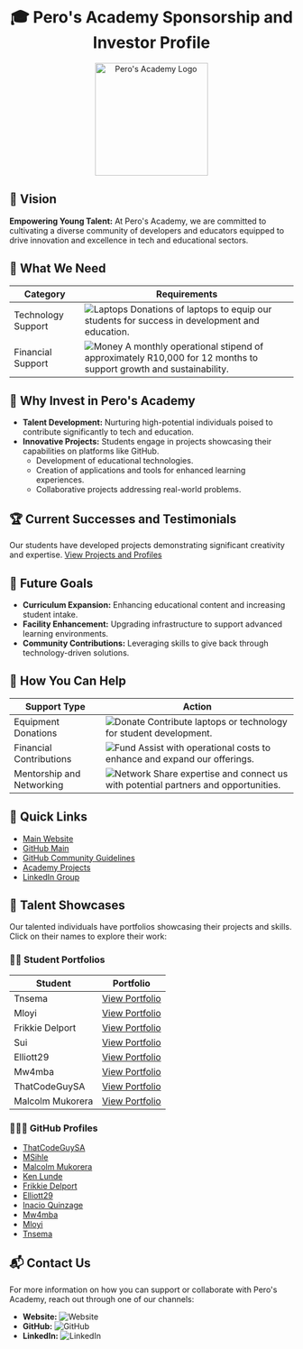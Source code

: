 <h1 align="center">🎓 Pero's Academy Sponsorship and Investor Profile</h1>

<p align="center">
  <img src="https://pero-s-academy.github.io/assets/your-logo-file-name.png" alt="Pero's Academy Logo" width="200"/>
</p>

<h2>🌟 Vision</h2>

**Empowering Young Talent:** At Pero's Academy, we are committed to cultivating a diverse community of developers and educators equipped to drive innovation and excellence in tech and educational sectors.

<h2>🔨 What We Need</h2>

| **Category**         | **Requirements** |
|----------------------|------------------|
| Technology Support   | ![Laptops](https://img.shields.io/badge/Donate-Laptops-blue.svg?style=flat-square&logo=apple) Donations of laptops to equip our students for success in development and education. |
| Financial Support    | ![Money](https://img.shields.io/badge/Support-R10,000/month-green.svg?style=flat-square&logo=money) A monthly operational stipend of approximately R10,000 for 12 months to support growth and sustainability. |

<h2>🌈 Why Invest in Pero's Academy</h2>

- **Talent Development:** Nurturing high-potential individuals poised to contribute significantly to tech and education.
- **Innovative Projects:** Students engage in projects showcasing their capabilities on platforms like GitHub.
  - Development of educational technologies.
  - Creation of applications and tools for enhanced learning experiences.
  - Collaborative projects addressing real-world problems.

<h2>🏆 Current Successes and Testimonials</h2>

Our students have developed projects demonstrating significant creativity and expertise. [View Projects and Profiles](https://pero-s-academy.github.io/Sponsorship-and-Investor-Profile/projects)

<h2>🚀 Future Goals</h2>

- **Curriculum Expansion:** Enhancing educational content and increasing student intake.
- **Facility Enhancement:** Upgrading infrastructure to support advanced learning environments.
- **Community Contributions:** Leveraging skills to give back through technology-driven solutions.

<h2>🤝 How You Can Help</h2>

| **Support Type**          | **Action** |
|---------------------------|------------|
| Equipment Donations       | ![Donate](https://img.shields.io/badge/Donate-Technology-red.svg?style=flat-square&logo=technology) Contribute laptops or technology for student development. |
| Financial Contributions   | ![Fund](https://img.shields.io/badge/Fund-Operations-blue.svg?style=flat-square&logo=financial) Assist with operational costs to enhance and expand our offerings. |
| Mentorship and Networking | ![Network](https://img.shields.io/badge/Network-Connect-purple.svg?style=flat-square&logo=networking) Share expertise and connect us with potential partners and opportunities. |

<h2>🔗 Quick Links</h2>

- [Main Website](https://www.pero.co.za)
- [GitHub Main](https://github.com/Pero-s-Academy)
- [GitHub Community Guidelines](https://github.com/Pero-s-Academy/.github/tree/main)
- [Academy Projects](https://pero-s-academy.github.io/pero.github.io/)
- [LinkedIn Group](https://www.linkedin.com/groups/9803123/)

<h2>🌟 Talent Showcases</h2>

Our talented individuals have portfolios showcasing their projects and skills. Click on their names to explore their work:

### 🧑‍💻 Student Portfolios
| Student            | Portfolio                                      |
|--------------------|------------------------------------------------|
| Tnsema             | [View Portfolio](https://pero-s-academy.github.io/tnsema.io/) |
| Mloyi              | [View Portfolio](https://pero-s-academy.github.io/mloyi.io) |
| Frikkie Delport    | [View Portfolio](https://pero-s-academy.github.io/FrikkieDelport.io) |
| Sui                | [View Portfolio](https://pero-s-academy.github.io/sui.github.io) |
| Elliott29          | [View Portfolio](https://pero-s-academy.github.io/elliott29.io) |
| Mw4mba             | [View Portfolio](https://pero-s-academy.github.io/Mw4mba.io) |
| ThatCodeGuySA      | [View Portfolio](https://pero-s-academy.github.io/ThatCodeGuySA.io) |
| Malcolm Mukorera   | [View Portfolio](https://pero-s-academy.github.io/MalcolmMukorera.io) |

### 🧑‍🤝‍🧑 GitHub Profiles
- [ThatCodeGuySA](https://github.com/ThatCodeGuySA)
- [MSihle](https://github.com/MSihle)
- [Malcolm Mukorera](https://github.com/MalcolmMukorera)
- [Ken Lunde](https://github.com/Ken099-lunde)
- [Frikkie Delport](https://github.com/FrikkieDelport)
- [Elliott29](https://github.com/Pero-s-Academy/Talent/tree/main/Profiles/Elliott29)
- [Inacio Quinzage](https://github.com/Pero-s-Academy/Talent/tree/main/Profiles/Inacio%20Quinzage)
- [Mw4mba](https://github.com/Pero-s-Academy/Talent/tree/main/Profiles/Mw4mba)
- [Mloyi](https://github.com/Pero-s-Academy/Talent/tree/main/Profiles/mloyi)
- [Tnsema](https://github.com/Pero-s-Academy/Talent/tree/main/Profiles/tnsema)

<h2>📬 Contact Us</h2>

For more information on how you can support or collaborate with Pero's Academy, reach out through one of our channels:
- **Website:** ![Website](https://img.shields.io/badge/Web-pero.co.za-blue?style=flat-square&logo=googlechrome)
- **GitHub:** ![GitHub](https://img.shields.io/github/followers/Pero-s-Academy?label=Follow&style=social)
- **LinkedIn:** ![LinkedIn](https://img.shields.io/badge/LinkedIn-Group-blue?style=flat-square&logo=linkedin)
